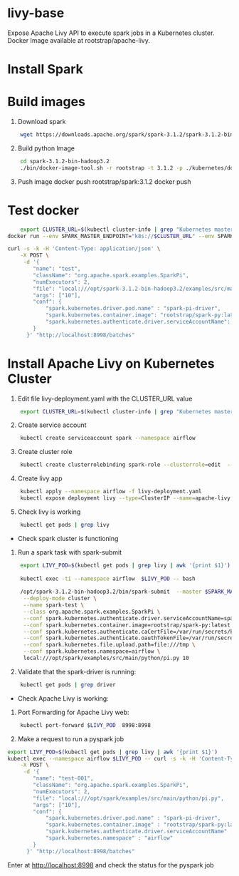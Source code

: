 # livy-base

Expose Apache Livy API to execute spark jobs in a Kubernetes cluster. 
Docker Image available at rootstrap/apache-livy. 

# Install Spark

# Build images 

1. Download spark 
```bash
    wget https://downloads.apache.org/spark/spark-3.1.2/spark-3.1.2-bin-hadoop3.2.tgz .
```

2. Build python Image 
```bash
    cd spark-3.1.2-bin-hadoop3.2
    ./bin/docker-image-tool.sh -r rootstrap -t 3.1.2 -p ./kubernetes/dockerfiles/spark/bindings/python/Dockerfile build
```

3. Push image 
docker push rootstrap/spark:3.1.2
docker push 

# Test docker

```bash
	export CLUSTER_URL=$(kubectl cluster-info | grep "Kubernetes master" | awk '{print $6}')
docker run --env SPARK_MASTER_ENDPOINT="k8s://$CLUSTER_URL" --env SPARK_MASTER_PORT="443" --env DEPLOY_MODE="cluster" rootstrap/apache-livy:latest 
```

```bash
curl -s -k -H 'Content-Type: application/json' \
    -X POST \
     -d '{
        "name": "test",
        "className": "org.apache.spark.examples.SparkPi",
        "numExecutors": 2,
        "file": "local:///opt/spark-3.1.2-bin-hadoop3.2/examples/src/main/python/pi.py",
        "args": ["10"],
        "conf": {
            "spark.kubernetes.driver.pod.name" : "spark-pi-driver",
            "spark.kubernetes.container.image": "rootstrap/spark-py:latest",
            "spark.kubernetes.authenticate.driver.serviceAccountName": "spark"
        }
      }' "http://localhost:8998/batches" 
```


# Install Apache Livy on Kubernetes Cluster

1. Edit file livy-deployment.yaml with the CLUSTER_URL value 

```bash
    export CLUSTER_URL=$(kubectl cluster-info | grep "Kubernetes master" | awk '{print $6}')
```

2. Create service account       
```bash
    kubectl create serviceaccount spark --namespace airflow
```
3. Create cluster role     
```bash
	kubectl create clusterrolebinding spark-role --clusterrole=edit  --serviceaccount=airflow:spark --namespace=airflow
```
4. Create livy app 
```bash
    kubectl apply --namespace airflow -f livy-deployment.yaml
    kubectl expose deployment livy --type=ClusterIP --name=apache-livy
```
5. Check livy is working 
```bash
    kubectl get pods | grep livy 
```

* Check spark cluster is functioning 

1. Run a spark task with spark-submit      

```bash
    export LIVY_POD=$(kubectl get pods | grep livy | awk '{print $1}')
    
    kubectl exec -ti --namespace airflow  $LIVY_POD -- bash 
    
    /opt/spark-3.1.2-bin-hadoop3.2/bin/spark-submit  --master $SPARK_MASTER_ENDPOINT \
     --deploy-mode cluster \
     --name spark-test \
     --class org.apache.spark.examples.SparkPi \
     --conf spark.kubernetes.authenticate.driver.serviceAccountName=spark \
     --conf spark.kubernetes.container.image=rootstrap/spark-py:latest \
     --conf spark.kubernetes.authenticate.caCertFile=/var/run/secrets/kubernetes.io/serviceaccount/ca.crt  \
     --conf spark.kubernetes.authenticate.oauthTokenFile=/var/run/secrets/kubernetes.io/serviceaccount/token  \
     --conf spark.kubernetes.file.upload.path=file:///tmp \
     --conf spark.kubernetes.namespace=airflow \
     local:///opt/spark/examples/src/main/python/pi.py 10
``` 

2. Validate that the spark-driver is running: 

```bash
    kubectl get pods | grep driver  
```

* Check Apache Livy is working: 


1. Port Forwarding for Apache Livy web:

```bash
    kubectl port-forward $LIVY_POD  8998:8998
```

2. Make a request to run a pyspark job 

```bash
export LIVY_POD=$(kubectl get pods | grep livy | awk '{print $1}')
kubectl exec --namespace airflow $LIVY_POD -- curl -s -k -H 'Content-Type: application/json' \
    -X POST \
     -d '{
        "name": "test-001",
        "className": "org.apache.spark.examples.SparkPi",
        "numExecutors": 2,
        "file": "local:///opt/spark/examples/src/main/python/pi.py",
        "args": ["10"],
        "conf": {
            "spark.kubernetes.driver.pod.name" : "spark-pi-driver",
            "spark.kubernetes.container.image" : "rootstrap/spark-py:latest",
            "spark.kubernetes.authenticate.driver.serviceAccountName" : "spark",
            "spark.kubernetes.namespace" : "airflow" 
        }
      }' "http://localhost:8998/batches"
```

Enter at [http://localhost:8998](http://localhost:8998)  and check the status for the pyspark job 


